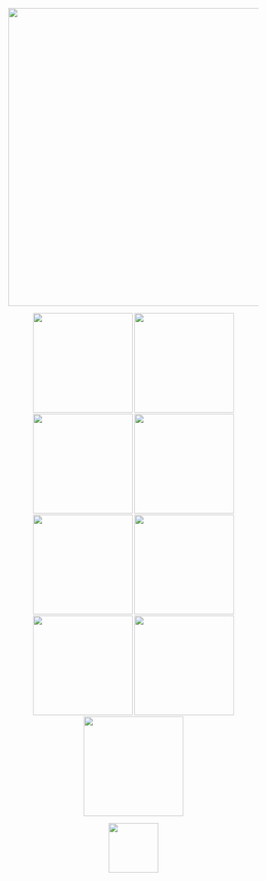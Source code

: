 <p align="center">
   <img width="600" src="https://files.catbox.moe/f92ymg.png"
</p>
 
<p align="center">
  <img width="200" src="https://files.catbox.moe/jj6veg.gif" />
  <img width="200" src="https://files.catbox.moe/71sktw.gif" />
  <img width="200" src="https://files.catbox.moe/5rjnqa.gif" />
  <img width="200" src="https://files.catbox.moe/9wo7yi.gif" />
  <img width="200" src="https://files.catbox.moe/k5t5jx.gif" />
  <img width="200" src="https://files.catbox.moe/xhd1pe.gif" />
  <img width="200" src="https://files.catbox.moe/ojb7y9.gif" />
  <img width="200" src="https://files.catbox.moe/m1px0f.gif" />
  <img width="200" src="https://files.catbox.moe/q0um6o.gif" />
</p>

<p align="center">
  <img width="100" src="https://files.catbox.moe/j4epn6.jpeg" />    
</p>


<!--
**WESB0RLAND/WESB0RLAND** is a ✨ _special_ ✨ repository because its `README.md` (this file) appears on your GitHub profile.

Here are some ideas to get you started:

- 🔭 I’m currently working on ...
- 🌱 I’m currently learning ...
- 👯 I’m looking to collaborate on ...
- 🤔 I’m looking for help with ...
- 💬 Ask me about ...
- 📫 How to reach me: ...
- 😄 Pronouns: ...
- ⚡ Fun fact: ...
-->
